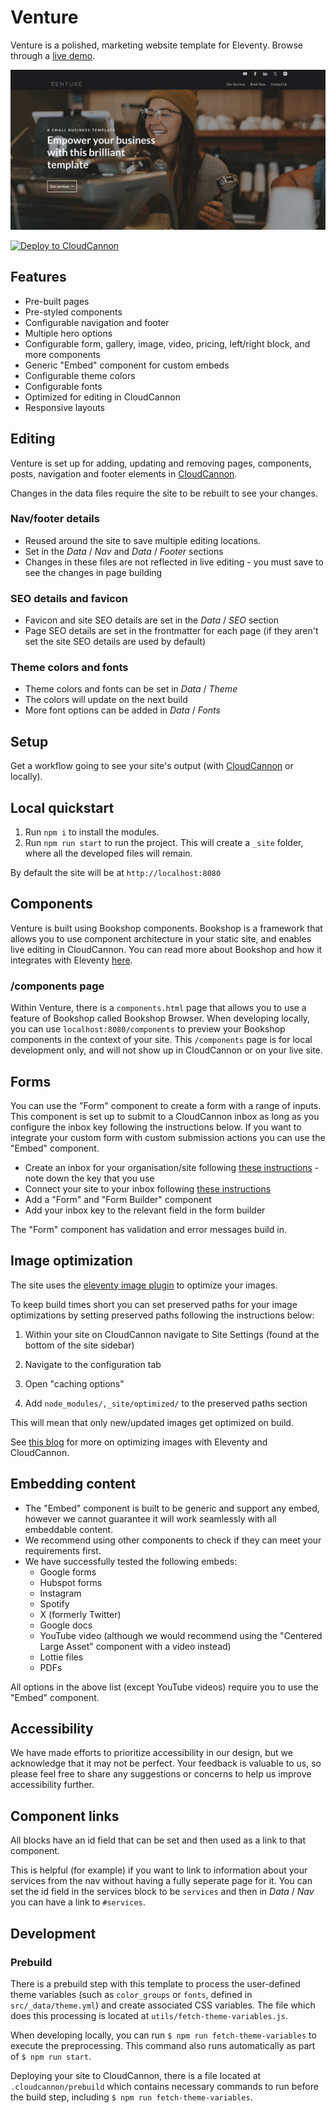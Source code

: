 # Venture

Venture is a polished, marketing website template for Eleventy. Browse through a [live demo](https://spiky-polar.cloudvent.net).

![Small business template screenshot](/src/assets/images/_screenshot.png)

[![Deploy to CloudCannon](https://buttons.cloudcannon.com/deploy.svg)](https://app.cloudcannon.com/register/#sites/connect/github/cloudcannon/venture-eleventy-bookshop-template)

## Features

- Pre-built pages
- Pre-styled components
- Configurable navigation and footer
- Multiple hero options
- Configurable form, gallery, image, video, pricing, left/right block, and more components
- Generic "Embed" component for custom embeds
- Configurable theme colors
- Configurable fonts
- Optimized for editing in CloudCannon
- Responsive layouts

## Editing

Venture is set up for adding, updating and removing pages, components, posts, navigation and footer elements in [CloudCannon](https://app.cloudcannon.com/).

Changes in the data files require the site to be rebuilt to see your changes.

### Nav/footer details

- Reused around the site to save multiple editing locations.
- Set in the *Data* / *Nav* and *Data* / *Footer* sections
- Changes in these files are not reflected in live editing - you must save to see the changes in page building

### SEO details and favicon

- Favicon and site SEO details are set in the *Data* / *SEO* section
- Page SEO details are set in the frontmatter for each page (if they aren't set the site SEO details are used by default)

### Theme colors and fonts

- Theme colors and fonts can be set in *Data* / *Theme*
- The colors will update on the next build
- More font options can be added in *Data* / *Fonts*

## Setup

Get a workflow going to see your site's output (with [CloudCannon](https://app.cloudcannon.com/) or locally).

## Local quickstart

1. Run `npm i` to install the modules.
2. Run `npm run start` to run the project. This will create a `_site` folder, where all the developed files will remain.

By default the site will be at `http://localhost:8080`

## Components

Venture is built using Bookshop components. Bookshop is a framework that allows you to use component architecture in your static site, and enables live editing in CloudCannon. You can read more about Bookshop and how it integrates with Eleventy [here](https://cloudcannon.com/documentation/guides/bookshop-eleventy-guide/).

### /components page

Within Venture, there is a `components.html` page that allows you to use a feature of Bookshop called Bookshop Browser. When developing locally, you can use `localhost:8080/components` to preview your Bookshop components in the context of your site. This `/components` page is for local development only, and will not show up in CloudCannon or on your live site.

## Forms

You can use the "Form" component to create a form with a range of inputs. This component is set up to submit to a CloudCannon inbox as long as you configure the inbox key following the instructions below. If you want to integrate your custom form with custom submission actions you can use the "Embed" component.

- Create an inbox for your organisation/site following [these instructions](https://cloudcannon.com/documentation/articles/creating-an-inbox-to-receive-your-forms/) - note down the key that you use
- Connect your site to your inbox following [these instructions](https://cloudcannon.com/documentation/articles/connecting-your-site-to-an-inbox/)
- Add a "Form" and "Form Builder" component
- Add your inbox key to the relevant field in the form builder

The "Form" component has validation and error messages build in.

## Image optimization

The site uses the [eleventy image plugin](https://www.11ty.dev/docs/plugins/image/) to optimize your images.

To keep build times short you can set preserved paths for your image optimizations by setting preserved paths following the instructions below:

1. Within your site on CloudCannon navigate to Site Settings (found at the bottom of the site sidebar)

2. Navigate to the configuration tab

3. Open "caching options"

4. Add `node_modules/,_site/optimized/` to the preserved paths section

This will mean that only new/updated images get optimized on build.

See [this blog](https://cloudcannon.com/blog/automatically-optimize-your-images-with-eleventy-image-and-cloudcannon/) for more on optimizing images with Eleventy and CloudCannon.

## Embedding content

- The "Embed" component is built to be generic and support any embed, however we cannot guarantee it will work seamlessly with all embeddable content.
- We recommend using other components to check if they can meet your requirements first.
- We have successfully tested the following embeds:
    - Google forms
    - Hubspot forms
    - Instagram
    - Spotify
    - X (formerly Twitter)
    - Google docs
    - YouTube video (although we would recommend using the "Centered Large Asset" component with a video instead)
    - Lottie files
    - PDFs

All options in the above list (except YouTube videos) require you to use the "Embed" component.

## Accessibility

We have made efforts to prioritize accessibility in our design, but we acknowledge that it may not be perfect. Your feedback is valuable to us, so please feel free to share any suggestions or concerns to help us improve accessibility further.

## Component links

All blocks have an id field that can be set and then used as a link to that component. 

This is helpful (for example) if you want to link to information about your services from the nav without having a fully seperate page for it. You can set the id field in the services block to be `services` and then in *Data* / *Nav* you can have a link to `#services`.

## Development

### Prebuild

There is a prebuild step with this template to process the user-defined theme variables (such as `color_groups` or `fonts`, defined in `src/_data/theme.yml`) and create associated CSS variables. The file which does this processing is located at `utils/fetch-theme-variables.js`.

When developing locally, you can run `$ npm run fetch-theme-variables` to execute the preprocessing. This command also runs automatically as part of `$ npm run start`.

Deploying your site to CloudCannon, there is a file located at `.cloudcannon/prebuild` which contains necessary commands to run before the build step, including `$ npm run fetch-theme-variables`.
